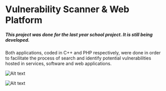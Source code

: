 Vulnerability Scanner & Web Platform
=====================

##### This project was done for the last year school project. It is still being developed.

Both applications, coded in C++ and PHP respectively, were done in order to facilitate the process of search and identify potential vulnerabilities hosted in services, software and web applications.


![Alt text](http://i.gyazo.com/36df511043a7b7d19d436e8a56364c00.png "Screenshot of the main application")



![Alt text](http://i.gyazo.com/1db9faf9f271f40f7630a90e68094a3e.png "Screenshot of the web application")
